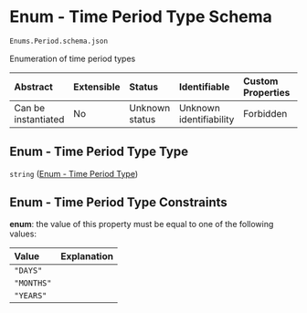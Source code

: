 # Enum - Time Period Type Schema

```txt
Enums.Period.schema.json
```

Enumeration of time period types

| Abstract            | Extensible | Status         | Identifiable            | Custom Properties | Additional Properties | Access Restrictions | Defined In                                                                      |
| :------------------ | :--------- | :------------- | :---------------------- | :---------------- | :-------------------- | :------------------ | :------------------------------------------------------------------------------ |
| Can be instantiated | No         | Unknown status | Unknown identifiability | Forbidden         | Allowed               | none                | [Period.schema.json](../schema/enums/Period.schema.json "open original schema") |

## Enum - Time Period Type Type

`string` ([Enum - Time Period Type](period.md))

## Enum - Time Period Type Constraints

**enum**: the value of this property must be equal to one of the following values:

| Value      | Explanation |
| :--------- | :---------- |
| `"DAYS"`   |             |
| `"MONTHS"` |             |
| `"YEARS"`  |             |
